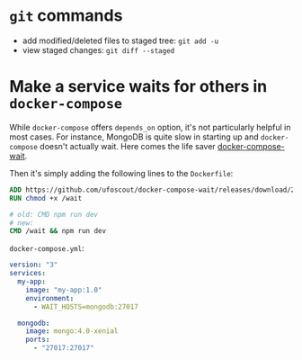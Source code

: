 # `git` commands
- add modified/deleted files to staged tree: `git add -u`
- view staged changes: `git diff --staged`

# Make a service waits for others in `docker-compose`
While `docker-compose` offers `depends_on` option, it's not particularly helpful in most cases.
For instance, MongoDB is quite slow in starting up and `docker-compose` doesn't actually wait.
Here comes the life saver [docker-compose-wait](https://github.com/ufoscout/docker-compose-wait).

Then it's simply adding the following lines to the `Dockerfile`:

```dockerfile
ADD https://github.com/ufoscout/docker-compose-wait/releases/download/2.5.0/wait /wait
RUN chmod +x /wait

# old: CMD npm run dev
# new:
CMD /wait && npm run dev 
```

`docker-compose.yml`:
```yml
version: "3"
services:
  my-app:
    image: "my-app:1.0"
    environment:
      - WAIT_HOSTS=mongodb:27017

  mongodb:
    image: mongo:4.0-xenial
    ports:
      - "27017:27017"
```
